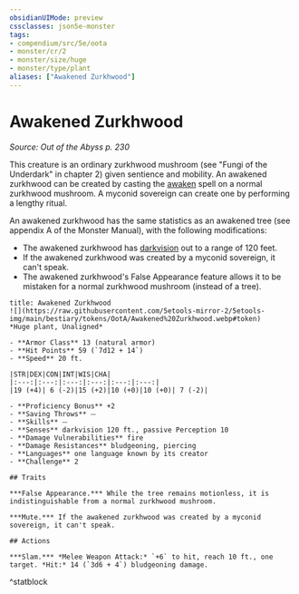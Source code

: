 ```yaml
---
obsidianUIMode: preview
cssclasses: json5e-monster
tags:
- compendium/src/5e/oota
- monster/cr/2
- monster/size/huge
- monster/type/plant
aliases: ["Awakened Zurkhwood"]
---
```

# Awakened Zurkhwood
*Source: Out of the Abyss p. 230*  

This creature is an ordinary zurkhwood mushroom (see "Fungi of the Underdark" in chapter 2) given sentience and mobility. An awakened zurkhwood can be created by casting the [awaken](/Systems/5e/spells/awaken.md) spell on a normal zurkhwood mushroom. A myconid sovereign can create one by performing a lengthy ritual.

An awakened zurkhwood has the same statistics as an awakened tree (see appendix A of the Monster Manual), with the following modifications:

- The awakened zurkhwood has [darkvision](/Systems/5e/rules/senses.md#darkvision) out to a range of 120 feet.  
- If the awakened zurkhwood was created by a myconid sovereign, it can't speak.  
- The awakened zurkhwood's False Appearance feature allows it to be mistaken for a normal zurkhwood mushroom (instead of a tree).  

```ad-statblock
title: Awakened Zurkhwood
![](https://raw.githubusercontent.com/5etools-mirror-2/5etools-img/main/bestiary/tokens/OotA/Awakened%20Zurkhwood.webp#token)
*Huge plant, Unaligned*

- **Armor Class** 13 (natural armor)
- **Hit Points** 59 (`7d12 + 14`)
- **Speed** 20 ft.

|STR|DEX|CON|INT|WIS|CHA|
|:---:|:---:|:---:|:---:|:---:|:---:|
|19 (+4)| 6 (-2)|15 (+2)|10 (+0)|10 (+0)| 7 (-2)|

- **Proficiency Bonus** +2
- **Saving Throws** ⏤
- **Skills** ⏤
- **Senses** darkvision 120 ft., passive Perception 10
- **Damage Vulnerabilities** fire
- **Damage Resistances** bludgeoning, piercing
- **Languages** one language known by its creator
- **Challenge** 2

## Traits

***False Appearance.*** While the tree remains motionless, it is indistinguishable from a normal zurkhwood mushroom.

***Mute.*** If the awakened zurkhwood was created by a myconid sovereign, it can't speak.

## Actions

***Slam.*** *Melee Weapon Attack:* `+6` to hit, reach 10 ft., one target. *Hit:* 14 (`3d6 + 4`) bludgeoning damage.
```
^statblock